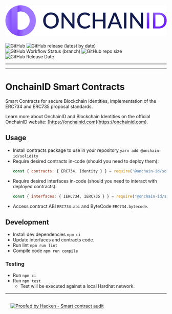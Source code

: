 ![OnchainID Smart Contracts](./onchainid_logo_final.png)
---

![GitHub](https://img.shields.io/github/license/onchain-id/solidity?color=green)
![GitHub release (latest by date)](https://img.shields.io/github/v/release/onchain-id/solidity)
![GitHub Workflow Status (branch)](https://img.shields.io/github/actions/workflow/status/onchain-id/solidity/publish-release.yml)
![GitHub repo size](https://img.shields.io/github/repo-size/onchain-id/solidity)
![GitHub Release Date](https://img.shields.io/github/release-date/onchain-id/solidity)

----

---
# OnchainID Smart Contracts

Smart Contracts for secure Blockchain Identities, implementation of the ERC734 and ERC735 proposal standards.

Learn more about OnchainID and Blockchain Identities on the official OnchainID website: [https://onchainid.com](https://onchainid.com).

## Usage

- Install contracts package to use in your repository `yarn add @onchain-id/solidity`
- Require desired contracts in-code (should you need to deploy them):
  ```javascript
  const { contracts: { ERC734, Identity } } = require('@onchain-id/solidity');
  ```
- Require desired interfaces in-code (should you need to interact with deployed contracts):
  ```javascript
  const { interfaces: { IERC734, IERC735 } } = require('@onchain-id/solidity');
  ```
- Access contract ABI `ERC734.abi` and ByteCode `ERC734.bytecode`.

## Development

- Install dev dependencies `npm ci`
- Update interfaces and contracts code.
- Run lint `npm run lint`
- Compile code `npm run compile`

### Testing

- Run `npm ci`
- Run `npm test`
  - Test will be executed against a local Hardhat network.

---

<div style="padding: 16px;">
   <a href="https://tokeny.com/wp-content/uploads/2023/04/Tokeny_ONCHAINID_SC-Audit_Report.pdf" target="_blank">
       <img src="https://hacken.io/wp-content/uploads/2023/02/ColorWBTypeSmartContractAuditBackFilled.png" alt="Proofed by Hacken - Smart contract audit" style="width: 258px; height: 100px;">
   </a>
</div>
